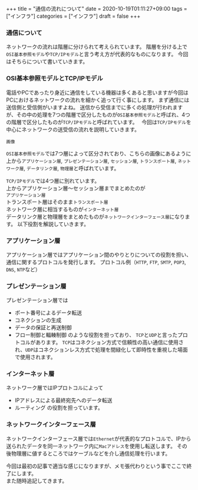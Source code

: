 +++
title = "通信の流れについて"
date = 2020-10-19T01:11:27+09:00
tags = ["インフラ"]
categories = ["インフラ"]
draft = false
+++

### 通信について
ネットワークの流れは階層に分けられて考えられています。
階層を分ける上で`OSI基本参照モデル`や`TCP/IPモデル`と言う考え方が代表的なものになります。
今回はそちらについて書いていきます。

### OSI基本参照モデルとTCP/IPモデル
電話やPCであったり身近に通信をしている機器は多くあると思いますが今回はPCにおけるネットワークの流れを細かく追って行く事にします。
まず通信には送信側と受信側がいますよね。
送信から受信までに多くの処理が行われますが、その中の処理を7つの階層で区分したものが`OSI基本参照モデル`と呼ばれ、4つの階層で区分したものが`TCP/IPモデル`と呼ばれています。　
今回は`TCP/IPモデル`を中心にネットワークの送受信の流れを説明していきます。  
  
  `画像`

`OSI基本参照モデル`では7つ層によって区分されており、こちらの画像にあるように上から`アプリケーション層`, `プレゼンテーション層`, `セッション層`, `トランスポート層`, `ネットワーク層`, `データリンク層`, `物理層`と呼ばれています。

`TCP/IPモデル`では4つ層に別れています。  
上からアプリケーション層〜セッション層までまとめたのが  
`アプリケーション層`  
トランスポート層はそのまま`トランスポート層`  
ネットワーク層に相当するものが`インターネット層`  
データリンク層と物理層をまとめたものが`ネットワークインターフェース層`になります。
以下役割を解説していきます。

### アプリケーション層
アプリケーション層ではアプリケーション間のやりとりについての役割を担い、通信に関するプロトコルを発行します。
プロトコル例（`HTTP`, `FTP`, `SMTP`, `POP3`, `DNS`, `NTP`など）

### プレゼンテーション層
プレゼンテーション層では
-  ポート番号によるデータ転送
- コネクションの生成
- データの保証と再送制御
- フロー制御と輻輳制御
のような役割を担っており、
`TCP`と`UDP`と言ったプロトコルがあります。
`TCP`はコネクション方式で信頼性の高い通信に使用され、`UDP`はコネクションレス方式で処理を間緑化して即時性を重視した場面で使用されます。

### インターネット層
ネットワーク層ではIPプロトコルによって
- IPアドレスによる最終宛先へのデータ転送
- ルーティング
の役割を担っています。

### ネットワークインターフェース層
ネットワークインターフェース層では`Ethernet`が代表的なプロトコルで、IPから送られたデータを同一ネットワーク内に`Macアドレス`を使用し転送します。
その後物理層に値するところではケーブルなどを介し通信処理を行います。  

今回は最初の記事で適当な感じになりますが、メモ張代わりという事でここで終了にします。  
また随時追記してきます。
